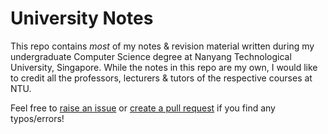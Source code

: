 # University Notes

This repo contains *most* of my notes &amp; revision material written during my undergraduate Computer Science degree at Nanyang Technological University, Singapore. While the notes in this repo are my own, I would like to credit all the professors, lecturers & tutors of the respective courses at NTU.

Feel free to [raise an issue](https://github.com/SuyashLakhotia/UniversityNotes/issues) or [create a pull request](https://github.com/SuyashLakhotia/UniversityNotes/pulls) if you find any typos/errors!
